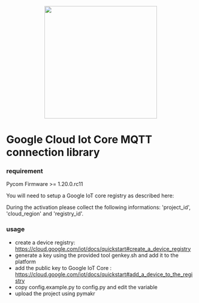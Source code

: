 <p align="center"><img src ="https://github.com/pycom/pycom-libraries/blob/master/img/logo.png" width="300"></p>

# Google Cloud Iot Core MQTT connection library

### requirement

Pycom Firmware >= 1.20.0.rc11

You will need to setup a Google IoT core registry as described here:

During the activation please collect the following informations: 'project_id',
 'cloud_region' and 'registry_id'.

### usage

- create a device registry:
https://cloud.google.com/iot/docs/quickstart#create_a_device_registry
- generate a key using the provided tool genkey.sh and add it to the platform
- add the public key to Google IoT Core :
https://cloud.google.com/iot/docs/quickstart#add_a_device_to_the_registry
- copy config.example.py to config.py and edit the variable
- upload the project using pymakr
